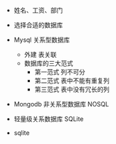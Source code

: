 - 姓名、工资、部门 
  
- 选择合适的数据库
 - Mysql 关系型数据库 
   - 外建 表关联
   - 数据库的三大范式
     - 第一范式 列不可分
     - 第二范式 表中不能有重复列
     - 第三范式 表中没有冗长的列
 - Mongodb 非关系型数据库 NOSQL
 - 轻量级关系数据库 SQLite


 - sqlite 
   